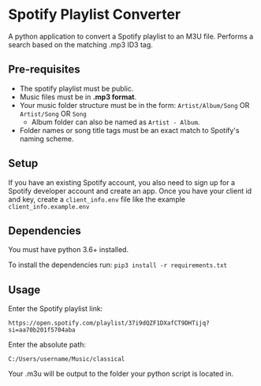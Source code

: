 # Spotify Playlist Converter
A python application to convert a Spotify playlist to an M3U file. Performs a search based on the matching .mp3 ID3 tag.

## Pre-requisites
- The spotify playlist must be public.
- Music files must be in **.mp3 format**.
- Your music folder structure must be in the form: `Artist/Album/Song` OR `Artist/Song` OR `Song`
  - Album folder can also be named as `Artist - Album`.
- Folder names or song title tags must be an exact match to Spotify's naming scheme.

## Setup
If you have an existing Spotify account, you also need to sign up for a Spotify developer account and create an app. Once you have your client id and key, create a `client_info.env` file like the example `client_info.example.env`

## Dependencies
You must have python 3.6+ installed.

To install the dependencies run:
`pip3 install -r requirements.txt`

## Usage
Enter the Spotify playlist link: 

`https://open.spotify.com/playlist/37i9dQZF1DXafCT9DHTijq?si=aa70b201f5704aba`

Enter the absolute path: 

`C:/Users/username/Music/classical`

Your .m3u will be output to the folder your python script is located in.